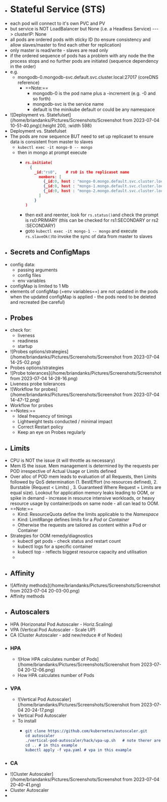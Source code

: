 - # Stateful Service (STS)
- each pod will connect to it's own PVC and PV
- but service is NOT LoadBalancer but None (i.e. a Headless Service) ---> clusterIP: None
- all pods are ordered pods with sticky ID (to ensure consistency and allow slaves/master to find each other for replication)
- only master is read/write - slaves are read only
- if the ordered sequence of pods has a problem with any node the the process stops and no further pods are initiated (sequence dependency in the order)
- e.g.
	- mongodb-0.mongodb-svc.default.svc.cluster.local:27017   (coreDNS reference)
		- ==Note:==
			- mongodb-0 is the pod name plus a -increment (e.g. -0 and so forth)
			- mongodb-svc is the service name
			- default is the minikube default or could be any namespace
- ![Deployment vs. Statefulset](/home/briandanks/Pictures/Screenshots/Screenshot from 2023-07-04 10-51-40.png){:height 200, :width 598}
- Deployment vs. Statefulset
- The pods are now sequence BUT need to set up replicaset to ensure data is consistent from master to slaves
	- `kubectl exec -it mongo-0 -- mongo`
	- then in mongo at prompt execute
		- ```json
		  rs.initiate(
		  	{
		      _id:"rs0",	# rs0 is the replicaset name
		        members: [
		          {_id:0, host : "mongo-0.mongo.default.svc.cluster.local:27017"},
		          {_id:0, host : "mongo-1.mongo.default.svc.cluster.local:27017"},
		          {_id:0, host : "mongo-2.mongo.default.svc.cluster.local:27017"}
		        ]
		      }
		  )
		  ```
		- then exit and reenter, look for `rs.status()`and check the prompt is rs0:PRIMARY (this can be checked for rs1:SECONDARY or rs2 :SECONDARY)
		- goto `kubectl exec -it mongo-1 -- mongo` and execute `rs.slaveOk()`to invoke the sync of data from master to slaves
- ## Secrets and ConfigMaps
- config data:
	- passing arguments
	- config files
	- env variables
- configMap is limited to 1 Mb
- elements of configMap (=env variables==) are not updated in the pods when the updated configMap is applied - the pods need to be deleted and recreated (be careful)
- ## Probes
- check for:
	- liveness
	- readiness
	- startup
- ![Probes options/strategies](/home/briandanks/Pictures/Screenshots/Screenshot from 2023-07-04 14-25-02.png)
- Probes options/strategies
- ![Probe tolerances](/home/briandanks/Pictures/Screenshots/Screenshot from 2023-07-04 14-28-16.png)
- Liveness probe tolerances
- ![Workflow for probes](/home/briandanks/Pictures/Screenshots/Screenshot from 2023-07-04 14-47-12.png)
- Workflow for probes
- ==Notes:==
	- Ideal frequency of timings
	- Lightweight tests conducted / minimal impact
	- Correct Restart policy
	- Keep an eye on Probes regularly
- ## Limits
- CPU is NOT the issue (it will throttle as necessary)
- Mem IS the issue. Mem management is determined by the requests per POD irrespective of Actual Usage or Limits defined
- Over alloc of POD mem leads to evaluation of all Requests, then Limits followed by QoS determination (1. BestEffort (no resources defined), 2. Burstable (Request < Limits) , 3. Guaranteed Where Request = Limits are equal size).  Lookout for application memory leaks leading to OOM, or spike in demand - increase in resource intensive workloads, or heavy resource usage by container/pods on same node - all can lead to OOM.
- ==Note:==
	- Kind: ResourceQuota define the limits applicable to the *Namespace*
	- Kind: LimitRange defines limits for a *Pod* or *Container*
	- Otherwise the requests are tailored as content within a Pod or Container
- Strategies for OOM remedy/diagnostics
	- kubectl get pods - check status and restart count
	- kubectl logs for a specific container
	- kubectl top - reflects biggest resource capacity and utilisation
	-
- ## Affinity
- ![Affinity methods](/home/briandanks/Pictures/Screenshots/Screenshot from 2023-07-04 20-03-00.png)
- Affinity methods
- ## Autoscalers
- HPA (Horizonatal Pod Autoscaler  - Horiz.Scaling)
- VPA (Vertical Pod Autoscaler - Scale UP)
- CA (Cluster Autoscaler - add new/reduce # of Nodes)
- ### HPA
	- ![How HPA calculates number of Pods](/home/briandanks/Pictures/Screenshots/Screenshot from 2023-07-04 20-12-06.png)
	- How HPA calculates number of Pods
- ### VPA
	- ![Vertical Pod Autoscaler](/home/briandanks/Pictures/Screenshots/Screenshot from 2023-07-04 20-24-17.png)
	- Vertical Pod Autoscaler
	- To install
		- ```cmake
		  git clone https://github.com/kubernetes/autoscaler.git
		  cd autoscaler
		  ./vertical-pod-autoscaler/hack/vpa-up.sh   # note therer are other functions in vpa-down.sh / etc.
		  cd ..	# in this example
		  kubectl apply -f vpa.yaml # vpa in this example
		  ```
- ### CA
- ![Cluster Autoscaler](/home/briandanks/Pictures/Screenshots/Screenshot from 2023-07-04 20-40-41.png)
- Cluster Autoscaler
-